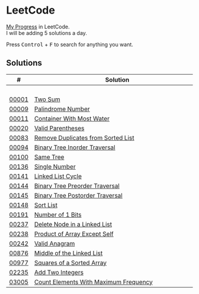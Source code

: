 # LeetCode

[My Progress](https://leetcode.com/typeRYOON/) in LeetCode.  
I will be adding 5 solutions a day.

Press <kbd>Control</kbd> + <kbd>F</kbd> to search for anything you want.

## Solutions

| # | Solution | Topic | Difficulty |
| --- | --- | --- | --- |
| | &emsp;&emsp;&emsp;&emsp;&emsp;&emsp;&emsp;&emsp;&emsp;&emsp;&emsp;&emsp;&emsp;&emsp;&emsp;&emsp;&emsp;&emsp;&emsp;&emsp;&emsp;&emsp;&emsp;&emsp;&emsp;&emsp;&emsp;&emsp; | &emsp;&emsp;&emsp;&emsp;&emsp;&emsp;&emsp;&emsp;&emsp;&emsp; | |  
| [00001](https://leetcode.com/problems/two-sum/) | [Two Sum](00001-01000/00001-00100/00001-two-sum.cpp) | `Hashmap` | Easy |  
| [00009](https://leetcode.com/problems/palindrome-number/) | [Palindrome Number](00001-01000/00001-00100/00009-palindrome-number.cpp) | `String` | Easy |  
| [00011](https://leetcode.com/problems/container-with-most-water/) | [Container With Most Water](00001-01000/00001-00100/00011-container-with-most-water.cpp) | `Two-Pointers` | Medium |  
| [00020](https://leetcode.com/problems/valid-parentheses/) | [Valid Parentheses](00001-01000/00001-00100/00020-valid-parentheses.cpp) | `Stack` | Easy |  
| [00083](https://leetcode.com/problems/remove-duplicates-from-sorted-list/) | [Remove Duplicates from Sorted List](00001-01000/00001-00100/00083-remove-duplicates-from-sorted-list.cpp) | `Linked-List` | Easy |  
| [00094](https://leetcode.com/problems/binary-tree-inorder-traversal/) | [Binary Tree Inorder Traversal](00001-01000/00001-00100/00094-binary-tree-inorder-traversal.cpp) | `Tree` | Easy |  
| [00100](https://leetcode.com/problems/same-tree/) | [Same Tree](00001-01000/00001-00100/00100-same-tree.cpp) | `Tree` | Easy |  
| [00136](https://leetcode.com/problems/single-number/) | [Single Number](00001-01000/00101-00200/00136-single-number.cpp) | `Bit-Hacks` | Easy |  
| [00141](https://leetcode.com/problems/linked-list-cycle/) | [Linked List Cycle](00001-01000/00101-00200/00141-linked-list-cycle.cpp) | `Hashmap` | Easy |  
| [00144](https://leetcode.com/problems/binary-tree-preorder-traversal/) | [Binary Tree Preorder Traversal](00001-01000/00101-00200/00144-binary-tree-preorder-traversal.cpp) | `Tree` | Easy |  
| [00145](https://leetcode.com/problems/binary-tree-postorder-traversal/) | [Binary Tree Postorder Traversal](00001-01000/00101-00200/00145-binary-tree-postorder-traversal.cpp) | `Tree` | Easy |  
| [00148](https://leetcode.com/problems/sort-list/) | [Sort List](00001-01000/00101-00200/00148-sort-list.cpp) | `Linked-List` | Medium |  
| [00191](https://leetcode.com/problems/number-of-1-bits/) | [Number of 1 Bits](00001-01000/00101-00200/00191-number-of-1-bits.cpp) | `Bit-Hacks` | Easy |  
| [00237](https://leetcode.com/problems/delete-node-in-a-linked-list/) | [Delete Node in a Linked List](00001-01000/00201-00300/00237-delete-node-in-a-linked-list.cpp) | `Linked-List` | Medium |  
| [00238](https://leetcode.com/problems/product-of-array-except-self/) | [Product of Array Except Self](00001-01000/00201-00300/00238-product-of-array-except-self.cpp) | `Prefix-Sum` | Medium |  
| [00242](https://leetcode.com/problems/valid-anagram/) | [Valid Anagram](00001-01000/00201-00300/00242-valid-anagram.cpp) | `Hashmap` | Easy |  
| [00876](https://leetcode.com/problems/middle-of-the-linked-list/) | [Middle of the Linked List](00001-01000/00801-00900/00876-middle-of-the-linked-list.cpp) | `Linked-List` | Easy |  
| [00977](https://leetcode.com/problems/squares-of-a-sorted-array/) | [Squares of a Sorted Array](00001-01000/00901-01000/00977-squares-of-a-sorted-array.cpp) | `Two-Pointers` | Easy |  
| [02235](https://leetcode.com/problems/add-two-integers/) | [Add Two Integers](02001-03000/02201-02300/02235-add-two-integers.cpp) | `Math` | Easy |  
| [03005](https://leetcode.com/problems/count-elements-with-maximum-frequency/) | [Count Elements With Maximum Frequency](03001-04000/03001-03100/03005-count-elements-with-maximum-frequency.cpp) | `Hashmap` | Easy |  

